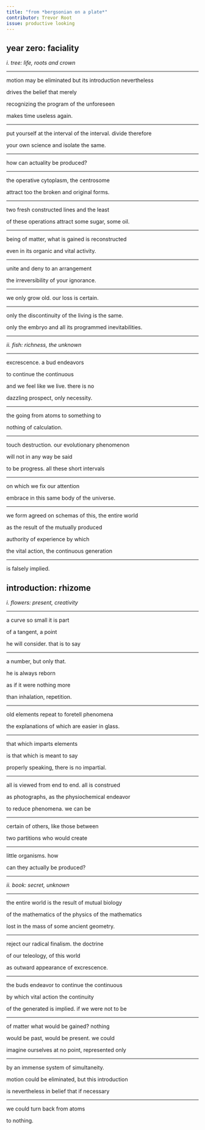 ```yaml
---
title: "from *bergsonian on a plate*"
contributor: Trevor Root
issue: productive looking
---
```


## year zero: faciality

*i. tree: life, roots and crown*

---

motion may be eliminated but its introduction nevertheless

drives the belief that merely

recognizing the program of the unforeseen

makes time useless again.

---

put yourself at the interval of the interval. divide therefore

your own science and isolate the same.

---

how can actuality be produced?

---

the operative cytoplasm, the centrosome

attract too the broken and original forms.

---

two fresh constructed lines and the least

of these operations attract some sugar, some oil.

---

being of matter, what is gained is reconstructed

even in its organic and vital activity.

---

unite and deny to an arrangement

the irreversibility of your ignorance.

---

we only grow old. our loss is certain.

---

only the discontinuity of the living is the same.

only the embryo and all its programmed inevitabilities.

---

*ii. fish: richness, the unknown*

---

excrescence. a bud endeavors

to continue the continuous

and we feel like we live. there is no

dazzling prospect, only necessity.

---

the going from atoms to something to

nothing of calculation.

---

touch destruction. our evolutionary phenomenon

will not in any way be said

to be progress. all these short intervals

---

on which we fix our attention

embrace in this same body of the universe.

---

we form agreed on schemas of this, the entire world

as the result of the mutually produced

authority of experience by which

the vital action, the continuous generation

---

is falsely implied.

## introduction: rhizome

*i. flowers: present, creativity*

---

a curve so small it is part

of a tangent, a point

he will consider. that is to say

---

a number, but only that.

he is always reborn

as if it were nothing more

than inhalation, repetition.

---

old elements repeat to foretell phenomena

the explanations of which are easier in glass.

---

that which imparts elements

is that which is meant to say

properly speaking, there is no impartial.

---

all is viewed from end to end. all is construed

as photographs, as the physiochemical endeavor

to reduce phenomena. we can be

---

certain of others, like those between

two partitions who would create

---

little organisms. how

can they actually be produced?

---

*ii. book: secret, unknown*

---

the entire world is the result of mutual biology

of the mathematics of the physics of the mathematics

lost in the mass of some ancient geometry.

---

reject our radical finalism. the doctrine

of our teleology, of this world

as outward appearance of excrescence.

---

the buds endeavor to continue the continuous

by which vital action the continuity

of the generated is implied. if we were not to be

---

of matter what would be gained? nothing

would be past, would be present. we could

imagine ourselves at no point, represented only

---

by an immense system of simultaneity.

motion could be eliminated, but this introduction

is nevertheless in belief that if necessary

---

we could turn back from atoms

to nothing.
